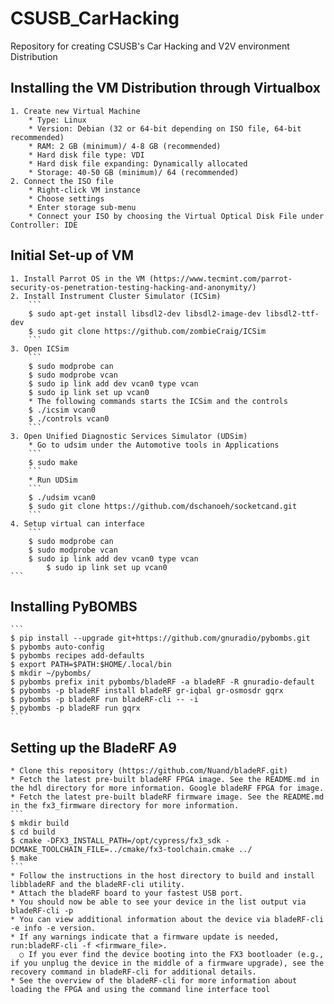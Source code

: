 # CSUSB_CarHacking
Repository for creating CSUSB's Car Hacking and V2V environment Distribution

## Installing the VM Distribution through Virtualbox
	1. Create new Virtual Machine
		* Type: Linux
		* Version: Debian (32 or 64-bit depending on ISO file, 64-bit recommended)
		* RAM: 2 GB (minimum)/ 4-8 GB (recommended)
		* Hard disk file type: VDI
		* Hard disk file expanding: Dynamically allocated
		* Storage: 40-50 GB (minimum)/ 64 (recommended)
	2. Connect the ISO file
		* Right-click VM instance
		* Choose settings
		* Enter storage sub-menu
		* Connect your ISO by choosing the Virtual Optical Disk File under Controller: IDE

## Initial Set-up of VM
	1. Install Parrot OS in the VM (https://www.tecmint.com/parrot-security-os-penetration-testing-hacking-and-anonymity/)
	2. Install Instrument Cluster Simulator (ICSim)
		```
		$ sudo apt-get install libsdl2-dev libsdl2-image-dev libsdl2-ttf-dev
		$ sudo git clone https://github.com/zombieCraig/ICSim
		```
	3. Open ICSim
 		```
		$ sudo modprobe can
 		$ sudo modprobe vcan
 		$ sudo ip link add dev vcan0 type vcan
		$ sudo ip link set up vcan0
		* The following commands starts the ICSim and the controls
		$ ./icsim vcan0
		$ ./controls vcan0
		```
	3. Open Unified Diagnostic Services Simulator (UDSim)
		* Go to udsim under the Automotive tools in Applications
		```
		$ sudo make 
		```
		* Run UDSim
		```
		$ ./udsim vcan0
		$ sudo git clone https://github.com/dschanoeh/socketcand.git
		```
	4. Setup virtual can interface
		```
		$ sudo modprobe can
		$ sudo modprobe vcan
		$ sudo ip link add dev vcan0 type vcan
    		$ sudo ip link set up vcan0
    ```
    
## Installing PyBOMBS
	```
	$ pip install --upgrade git+https://github.com/gnuradio/pybombs.git
	$ pybombs auto-config
	$ pybombs recipes add-defaults
	$ export PATH=$PATH:$HOME/.local/bin
	$ mkdir ~/pybombs/
	$ pybombs prefix init pybombs/bladeRF -a bladeRF -R gnuradio-default
	$ pybombs -p bladeRF install bladeRF gr-iqbal gr-osmosdr gqrx
	$ pybombs -p bladeRF run bladeRF-cli -- -i
	$ pybombs -p bladeRF run gqrx
	```

##	Setting up the BladeRF A9
    * Clone this repository (https://github.com/Nuand/bladeRF.git)
    * Fetch the latest pre-built bladeRF FPGA image. See the README.md in the hdl directory for more information. Google bladeRF FPGA for image.
    * Fetch the latest pre-built bladeRF firmware image. See the README.md in the fx3_firmware directory for more information.
    ```
    $ mkdir build
    $ cd build
    $ cmake -DFX3_INSTALL_PATH=/opt/cypress/fx3_sdk -DCMAKE_TOOLCHAIN_FILE=../cmake/fx3-toolchain.cmake ../
    $ make
    ```
    * Follow the instructions in the host directory to build and install libbladeRF and the bladeRF-cli utility.
    * Attach the bladeRF board to your fastest USB port.
    * You should now be able to see your device in the list output via bladeRF-cli -p
    * You can view additional information about the device via bladeRF-cli -e info -e version.
    * If any warnings indicate that a firmware update is needed, run:bladeRF-cli -f <firmware_file>.
      ○	If you ever find the device booting into the FX3 bootloader (e.g., if you unplug the device in the middle of a firmware upgrade), see the recovery command in bladeRF-cli for additional details.
    * See the overview of the bladeRF-cli for more information about loading the FPGA and using the command line interface tool

